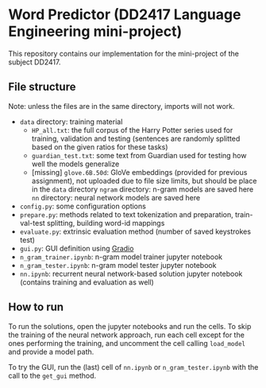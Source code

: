 # Word Predictor (DD2417 Language Engineering mini-project)

This repository contains our implementation for the mini-project of the subject DD2417.

## File structure

Note: unless the files are in the same directory, imports will not work.

* `data` directory: training material
  - `HP_all.txt`: the full corpus of the Harry Potter series used for training, validation and testing (sentences are randomly splitted based on the given ratios for these tasks)
  - `guardian_test.txt`: some text from Guardian used for testing how well the models generalize
  - [missing] `glove.6B.50d`: GloVe embeddings (provided for previous assignment), not uploaded due to file size limits, but should be place in the `data` directory
  `ngram` directory: n-gram models are saved here
  `nn` directory: neural network models are saved here
* `config.py`: some configuration options
* `prepare.py`: methods related to text tokenization and preparation, train-val-test splitting, building word-id mappings
* `evaluate.py`: extrinsic evaluation method (number of saved keystrokes test)
* `gui.py`: GUI definition using [Gradio](https://gradio.app)
* `n_gram_trainer.ipynb`: n-gram model trainer jupyter notebook
* `n_gram_tester.ipynb`: n-gram model tester jupyter notebook
* `nn.ipynb`: recurrent neural network-based solution jupyter notebook (contains training and evaluation as well)

## How to run

To run the solutions, open the jupyter notebooks and run the cells. To skip the training of the neural network approach, run each cell except for the ones performing the training, and uncomment the cell calling `load_model` and provide a model path.

To try the GUI, run the (last) cell of `nn.ipynb` or `n_gram_tester.ipynb` with the call to the `get_gui` method.
